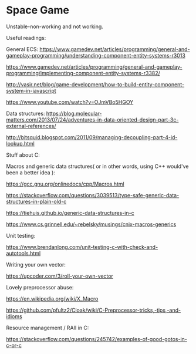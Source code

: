 # Space Game

Unstable-non-working and not working.

Useful readings: 

General ECS:
https://www.gamedev.net/articles/programming/general-and-gameplay-programming/understanding-component-entity-systems-r3013

https://www.gamedev.net/articles/programming/general-and-gameplay-programming/implementing-component-entity-systems-r3382/

http://vasir.net/blog/game-development/how-to-build-entity-component-system-in-javascript

https://www.youtube.com/watch?v=OJmVBo5HGOY

Data structures:
https://blog.molecular-matters.com/2013/07/24/adventures-in-data-oriented-design-part-3c-external-references/

http://bitsquid.blogspot.com/2011/09/managing-decoupling-part-4-id-lookup.html


Stuff about C:

Macros and generic data structures( or in other words, using C++ would've been a better idea ):

https://gcc.gnu.org/onlinedocs/cpp/Macros.html

https://stackoverflow.com/questions/3039513/type-safe-generic-data-structures-in-plain-old-c

https://tiehuis.github.io/generic-data-structures-in-c

https://www.cs.grinnell.edu/~rebelsky/musings/cnix-macros-generics

Unit testing:

https://www.brendanlong.com/unit-testing-c-with-check-and-autotools.html

Writing your own vector:

https://upcoder.com/3/roll-your-own-vector

Lovely preprocessor abuse:

https://en.wikipedia.org/wiki/X_Macro

https://github.com/pfultz2/Cloak/wiki/C-Preprocessor-tricks,-tips,-and-idioms


Resource management / RAII in C:

https://stackoverflow.com/questions/245742/examples-of-good-gotos-in-c-or-c
